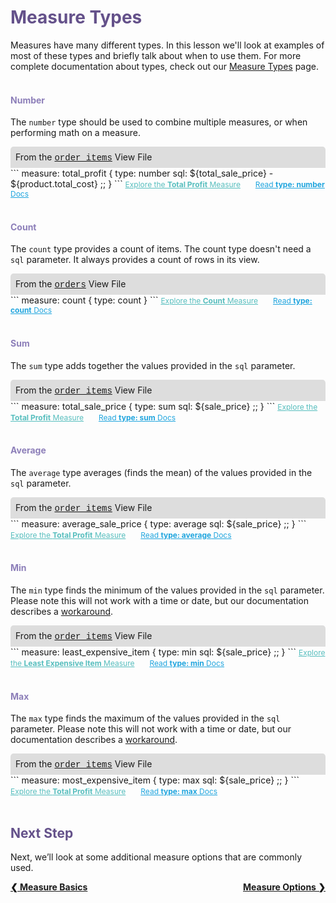 <h1 style="color:rgb(100,81,138)">Measure Types</h1>

Measures have many different types. In this lesson we'll look at examples of most of these types and briefly talk about when to use them. For more complete documentation about types, check out our [Measure Types](https://looker.com/docs/reference/field-reference/measure-type-reference) page.<br /><br />

<h4 style="color:rgb(141,127,185)">Number</h4>

The `number` type should be used to combine multiple measures, or when performing math on a measure.

<div style="border-radius:5px 5px 0 0;padding:8px;background-color:rgb(221,221,221);">
 From the <a href="https://learn2.looker.com/projects/e-commerce/files/order_items.view.lkml" style="font-family:Monaco,Menlo,Consolas,Courier New,monospace;">order_items</a> View File</a>
</div>
```
measure: total_profit {
  type: number
  sql: ${total_sale_price} - ${product.total_cost} ;;
}
```
<a style="color:rgb(87,190,190);font-size:12px;margin-right:20px;" href="https://learn2.looker.com/explore/e_commerce/order_items?qid=6MdgO656En8m33e7b33Pkq" target="_blank"><i class="fa fa-search"></i> Explore the <b>Total Profit</b> Measure</a> <a style="color:rgb(32,165,222);font-size:12px;" href="https://looker.com/docs/reference/field-reference/measure-type-reference#number" target="_blank"><i class="fa fa-file-text-o"></i> Read <b>type: number</b> Docs</a><br /><br />

<h4 style="color:rgb(141,127,185)">Count</h4>

The `count` type provides a count of items. The count type doesn't need a `sql` parameter. It always provides a count of rows in its view.

<div style="border-radius:5px 5px 0 0;padding:8px;background-color:rgb(221,221,221);">
 From the <a href="https://learn2.looker.com/projects/e-commerce/files/orders.view.lkml" style="font-family:Monaco,Menlo,Consolas,Courier New,monospace;">orders</a> View File</a>
</div>
```
measure: count {
  type: count
}
```
<a style="color:rgb(87,190,190);font-size:12px;margin-right:20px;" href="https://learn2.looker.com/explore/e_commerce/orders?qid=scD756LkuuL0XcTyHHyGtZ" target="_blank"><i class="fa fa-search"></i> Explore the <b>Count</b> Measure</a> <a style="color:rgb(32,165,222);font-size:12px;" href="https://looker.com/docs/reference/field-reference/measure-type-reference#count" target="_blank"><i class="fa fa-file-text-o"></i> Read <b>type: count</b> Docs</a><br /><br />

<h4 style="color:rgb(141,127,185)">Sum</h4>

The `sum` type adds together the values provided in the `sql` parameter.

<div style="border-radius:5px 5px 0 0;padding:8px;background-color:rgb(221,221,221);">
 From the <a href="https://learn2.looker.com/projects/e-commerce/files/order_items.view.lkml" style="font-family:Monaco,Menlo,Consolas,Courier New,monospace;">order_items</a> View File</a>
</div>
```
measure: total_sale_price {
  type: sum
  sql: ${sale_price} ;;
}
```
<a style="color:rgb(87,190,190);font-size:12px;margin-right:20px;" href="https://learn2.looker.com/explore/e_commerce/order_items?qid=ngfYyTLCYM870HFLAJamwm" target="_blank"><i class="fa fa-search"></i> Explore the <b>Total Profit</b> Measure</a> <a style="color:rgb(32,165,222);font-size:12px;" href="https://looker.com/docs/reference/field-reference/measure-type-reference#sum" target="_blank"><i class="fa fa-file-text-o"></i> Read <b>type: sum</b> Docs</a><br /><br />

<h4 style="color:rgb(141,127,185)">Average</h4>

The `average` type averages (finds the mean) of the values provided in the `sql` parameter.

<div style="border-radius:5px 5px 0 0;padding:8px;background-color:rgb(221,221,221);">
 From the <a href="https://learn2.looker.com/projects/e-commerce/files/order_items.view.lkml" style="font-family:Monaco,Menlo,Consolas,Courier New,monospace;">order_items</a> View File</a>
</div>
```
measure: average_sale_price {
  type: average
  sql: ${sale_price} ;;
}
```
<a style="color:rgb(87,190,190);font-size:12px;margin-right:20px;" href="https://learn2.looker.com/explore/e_commerce/order_items?qid=6WdS06pnGsfQBvIHSVbO7o" target="_blank"><i class="fa fa-search"></i> Explore the <b>Total Profit</b> Measure</a> <a style="color:rgb(32,165,222);font-size:12px;" href="https://looker.com/docs/reference/field-reference/measure-type-reference#average" target="_blank"><i class="fa fa-file-text-o"></i> Read <b>type: average</b> Docs</a><br /><br />

<h4 style="color:rgb(141,127,185)">Min</h4>

The `min` type finds the minimum of the values provided in the `sql` parameter. Please note this will not work with a time or date, but our documentation describes a [workaround](https://looker.com/docs/reference/field-reference/measure-type-reference#date).

<div style="border-radius:5px 5px 0 0;padding:8px;background-color:rgb(221,221,221);">
 From the <a href="https://learn2.looker.com/projects/e-commerce/files/order_items.view.lkml" style="font-family:Monaco,Menlo,Consolas,Courier New,monospace;">order_items</a> View File</a>
</div>
```
measure: least_expensive_item {
  type: min
  sql: ${sale_price} ;;
}
```
<a style="color:rgb(87,190,190);font-size:12px;margin-right:20px;" href="https://learn2.looker.com/explore/e_commerce/order_items?qid=tWbuDRohCLFD7UUSJhSDIW" target="_blank"><i class="fa fa-search"></i> Explore the <b>Least Expensive Item</b> Measure</a> <a style="color:rgb(32,165,222);font-size:12px;" href="https://looker.com/docs/reference/field-reference/measure-type-reference#min" target="_blank"><i class="fa fa-file-text-o"></i> Read <b>type: min</b> Docs</a><br /><br />

<h4 style="color:rgb(141,127,185)">Max</h4>

The `max` type finds the maximum of the values provided in the `sql` parameter. Please note this will not work with a time or date, but our documentation describes a [workaround](https://looker.com/docs/reference/field-reference/measure-type-reference#date).

<div style="border-radius:5px 5px 0 0;padding:8px;background-color:rgb(221,221,221);">
 From the <a href="https://learn2.looker.com/projects/e-commerce/files/order_items.view.lkml" style="font-family:Monaco,Menlo,Consolas,Courier New,monospace;">order_items</a> View File</a>
</div>
```
measure: most_expensive_item {
  type: max
  sql: ${sale_price} ;;
}
```
<a style="color:rgb(87,190,190);font-size:12px;margin-right:20px;" href="https://learn2.looker.com/explore/e_commerce/order_items?qid=vRtljLJ7mIrq25ybNkgiKk" target="_blank"><i class="fa fa-search"></i> Explore the <b>Total Profit</b> Measure</a> <a style="color:rgb(32,165,222);font-size:12px;" href="https://looker.com/docs/reference/field-reference/measure-type-reference#max" target="_blank"><i class="fa fa-file-text-o"></i> Read <b>type: max</b> Docs</a><br /><br />



<h2 style="color:rgb(100,81,138)">Next Step</h2>

Next, we’ll look at some additional measure options that are commonly used.

<div style="float:left;font-weight:bold;">
  <a href="https://learn2.looker.com/projects/e-commerce/files/8_measure_basics.md">&#10094; Measure Basics</a>
</div>

<div style="float:right;font-weight:bold;">
  <a href="https://learn2.looker.com/projects/e-commerce/files/10_measure_options.md">Measure Options &#10095;</a>
</div>
